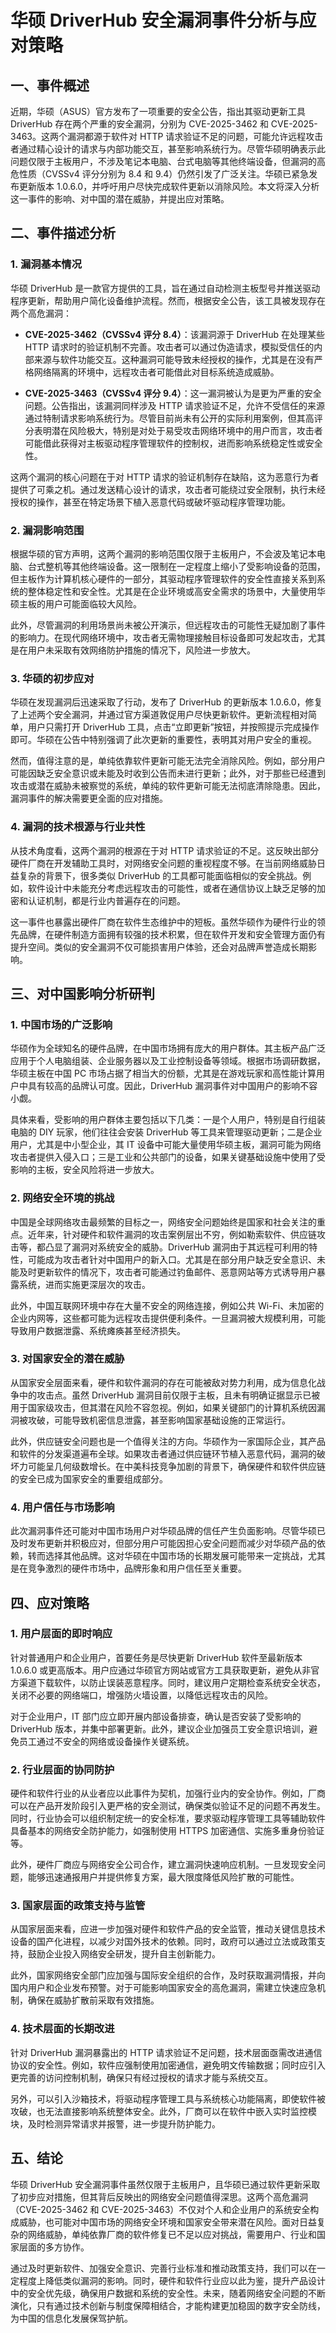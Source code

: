# 华硕 DriverHub 安全漏洞事件分析与应对策略

## 一、事件概述

近期，华硕（ASUS）官方发布了一项重要的安全公告，指出其驱动更新工具 DriverHub 存在两个严重的安全漏洞，分别为 CVE-2025-3462 和 CVE-2025-3463。这两个漏洞都源于软件对 HTTP 请求验证不足的问题，可能允许远程攻击者通过精心设计的请求与内部功能交互，甚至影响系统行为。尽管华硕明确表示此问题仅限于主板用户，不涉及笔记本电脑、台式电脑等其他终端设备，但漏洞的高危性质（CVSSv4 评分分别为 8.4 和 9.4）仍然引发了广泛关注。华硕已紧急发布更新版本 1.0.6.0，并呼吁用户尽快完成软件更新以消除风险。本文将深入分析这一事件的影响、对中国的潜在威胁，并提出应对策略。

## 二、事件描述分析

### 1. 漏洞基本情况

华硕 DriverHub 是一款官方提供的工具，旨在通过自动检测主板型号并推送驱动程序更新，帮助用户简化设备维护流程。然而，根据安全公告，该工具被发现存在两个高危漏洞：

- **CVE-2025-3462（CVSSv4 评分 8.4）**：该漏洞源于 DriverHub 在处理某些 HTTP 请求时的验证机制不完善。攻击者可以通过伪造请求，模拟受信任的内部来源与软件功能交互。这种漏洞可能导致未经授权的操作，尤其是在没有严格网络隔离的环境中，远程攻击者可能借此对目标系统造成威胁。
  
- **CVE-2025-3463（CVSSv4 评分 9.4）**：这一漏洞被认为是更为严重的安全问题。公告指出，该漏洞同样涉及 HTTP 请求验证不足，允许不受信任的来源通过特制请求影响系统行为。尽管目前尚未有公开的实际利用案例，但其高评分表明潜在风险极大，特别是对处于易受攻击网络环境中的用户而言，攻击者可能借此获得对主板驱动程序管理软件的控制权，进而影响系统稳定性或安全性。

这两个漏洞的核心问题在于对 HTTP 请求的验证机制存在缺陷，这为恶意行为者提供了可乘之机。通过发送精心设计的请求，攻击者可能绕过安全限制，执行未经授权的操作，甚至在特定场景下植入恶意代码或破坏驱动程序管理功能。

### 2. 漏洞影响范围

根据华硕的官方声明，这两个漏洞的影响范围仅限于主板用户，不会波及笔记本电脑、台式整机等其他终端设备。这一限制在一定程度上缩小了受影响设备的范围，但主板作为计算机核心硬件的一部分，其驱动程序管理软件的安全性直接关系到系统的整体稳定性和安全性。尤其是在企业环境或高安全需求的场景中，大量使用华硕主板的用户可能面临较大风险。

此外，尽管漏洞的利用场景尚未被公开演示，但远程攻击的可能性无疑加剧了事件的影响力。在现代网络环境中，攻击者无需物理接触目标设备即可发起攻击，尤其是在用户未采取有效网络防护措施的情况下，风险进一步放大。

### 3. 华硕的初步应对

华硕在发现漏洞后迅速采取了行动，发布了 DriverHub 的更新版本 1.0.6.0，修复了上述两个安全漏洞，并通过官方渠道敦促用户尽快更新软件。更新流程相对简单，用户只需打开 DriverHub 工具，点击“立即更新”按钮，并按照提示完成操作即可。华硕在公告中特别强调了此次更新的重要性，表明其对用户安全的重视。

然而，值得注意的是，单纯依靠软件更新可能无法完全消除风险。例如，部分用户可能因缺乏安全意识或未能及时收到公告而未进行更新；此外，对于那些已经遭到攻击或潜在威胁未被察觉的系统，单纯的软件更新可能无法彻底清除隐患。因此，漏洞事件的解决需要更全面的应对措施。

### 4. 漏洞的技术根源与行业共性

从技术角度看，这两个漏洞的根源在于对 HTTP 请求验证的不足。这反映出部分硬件厂商在开发辅助工具时，对网络安全问题的重视程度不够。在当前网络威胁日益复杂的背景下，很多类似 DriverHub 的工具都可能面临相似的安全挑战。例如，软件设计中未能充分考虑远程攻击的可能性，或者在通信协议上缺乏足够的加密和认证机制，都是行业内普遍存在的问题。

这一事件也暴露出硬件厂商在软件生态维护中的短板。虽然华硕作为硬件行业的领先品牌，在硬件制造方面拥有较强的技术积累，但在软件开发和安全管理方面仍有提升空间。类似的安全漏洞不仅可能损害用户体验，还会对品牌声誉造成长期影响。

## 三、对中国影响分析研判

### 1. 中国市场的广泛影响

华硕作为全球知名的硬件品牌，在中国市场拥有庞大的用户群体。其主板产品广泛应用于个人电脑组装、企业服务器以及工业控制设备等领域。根据市场调研数据，华硕主板在中国 PC 市场占据了相当大的份额，尤其是在游戏玩家和高性能计算用户中具有较高的品牌认可度。因此，DriverHub 漏洞事件对中国用户的影响不容小觑。

具体来看，受影响的用户群体主要包括以下几类：一是个人用户，特别是自行组装电脑的 DIY 玩家，他们往往会安装 DriverHub 等工具来管理驱动更新；二是企业用户，尤其是中小型企业，其 IT 设备中可能大量使用华硕主板，漏洞可能为网络攻击者提供入侵入口；三是工业和公共部门的设备，如果关键基础设施中使用了受影响的主板，安全风险将进一步放大。

### 2. 网络安全环境的挑战

中国是全球网络攻击最频繁的目标之一，网络安全问题始终是国家和社会关注的重点。近年来，针对硬件和软件漏洞的攻击案例层出不穷，例如勒索软件、供应链攻击等，都凸显了漏洞对系统安全的威胁。DriverHub 漏洞由于其远程可利用的特性，可能成为攻击者针对中国用户的新入口。尤其是在部分用户缺乏安全意识、未能及时更新软件的情况下，攻击者可能通过钓鱼邮件、恶意网站等方式诱导用户暴露系统，进而实施更深层次的攻击。

此外，中国互联网环境中存在大量不安全的网络连接，例如公共 Wi-Fi、未加密的企业内网等，这些都可能为远程攻击提供便利条件。一旦漏洞被大规模利用，可能导致用户数据泄露、系统瘫痪甚至经济损失。

### 3. 对国家安全的潜在威胁

从国家安全层面来看，硬件和软件漏洞的存在可能被敌对势力利用，成为信息化战争中的攻击点。虽然 DriverHub 漏洞目前仅限于主板，且未有明确证据显示已被用于国家级攻击，但其潜在风险不容忽视。例如，如果关键部门的计算机系统因漏洞被攻破，可能导致机密信息泄露，甚至影响国家基础设施的正常运行。

此外，供应链安全问题也是一个值得关注的方向。华硕作为一家国际企业，其产品和软件的分发渠道遍布全球。如果攻击者通过供应链环节植入恶意代码，漏洞的破坏力可能呈几何级数增长。在中美科技竞争加剧的背景下，确保硬件和软件供应链的安全已成为国家安全的重要组成部分。

### 4. 用户信任与市场影响

此次漏洞事件还可能对中国市场用户对华硕品牌的信任产生负面影响。尽管华硕已及时发布更新并积极应对，但部分用户可能因担心安全问题而减少对华硕产品的依赖，转而选择其他品牌。这对华硕在中国市场的长期发展可能带来一定挑战，尤其是在竞争激烈的硬件市场中，品牌形象和用户信任至关重要。

## 四、应对策略

### 1. 用户层面的即时响应

针对普通用户和企业用户，首要任务是尽快更新 DriverHub 软件至最新版本 1.0.6.0 或更高版本。用户应通过华硕官方网站或官方工具获取更新，避免从非官方渠道下载软件，以防止误装恶意程序。同时，建议用户定期检查系统安全状态，关闭不必要的网络端口，增强防火墙设置，以降低远程攻击的风险。

对于企业用户，IT 部门应立即开展内部设备排查，确认是否安装了受影响的 DriverHub 版本，并集中部署更新。此外，建议企业加强员工安全意识培训，避免员工通过不安全的网络或设备操作关键系统。

### 2. 行业层面的协同防护

硬件和软件行业的从业者应以此事件为契机，加强行业内的安全协作。例如，厂商可以在产品开发阶段引入更严格的安全测试，确保类似验证不足的问题不再发生。同时，行业协会可以组织制定统一的安全标准，要求驱动程序管理工具等辅助软件具备基本的网络安全防护能力，如强制使用 HTTPS 加密通信、实施多重身份验证等。

此外，硬件厂商应与网络安全公司合作，建立漏洞快速响应机制。一旦发现安全问题，能够迅速通报用户并提供修复方案，最大限度降低风险扩散的可能性。

### 3. 国家层面的政策支持与监管

从国家层面来看，应进一步加强对硬件和软件产品的安全监管，推动关键信息技术设备的国产化进程，以减少对国外技术的依赖。同时，政府可以通过立法或政策支持，鼓励企业投入网络安全研发，提升自主创新能力。

此外，国家网络安全部门应加强与国际安全组织的合作，及时获取漏洞情报，并向国内用户和企业发布预警。对于可能影响国家安全的高危漏洞，需建立快速应急机制，确保在威胁扩散前采取有效措施。

### 4. 技术层面的长期改进

针对 DriverHub 漏洞暴露出的 HTTP 请求验证不足问题，技术层面亟需改进通信协议的安全性。例如，软件应强制使用加密通信，避免明文传输数据；同时应引入更完善的访问控制机制，确保只有经过授权的请求才能与系统交互。

另外，可以引入沙箱技术，将驱动程序管理工具与系统核心功能隔离，即使软件被攻破，也无法直接影响系统整体安全。此外，厂商可以在软件中嵌入实时监控模块，及时检测异常请求并报警，进一步提升防护能力。

## 五、结论

华硕 DriverHub 安全漏洞事件虽然仅限于主板用户，且华硕已通过软件更新采取了初步应对措施，但其背后反映出的网络安全问题值得深思。这两个高危漏洞（CVE-2025-3462 和 CVE-2025-3463）不仅对个人和企业用户的系统安全构成威胁，也可能对中国市场的网络安全环境和国家安全带来潜在风险。面对日益复杂的网络威胁，单纯依靠厂商的软件修复已不足以应对挑战，需要用户、行业和国家层面的多方协作。

通过及时更新软件、加强安全意识、完善行业标准和推动政策支持，我们可以在一定程度上降低类似漏洞的影响。同时，硬件和软件行业应以此为鉴，提升产品设计中的安全优先级，确保用户数据和系统的安全性。未来，随着网络安全问题的不断演化，只有通过技术创新与制度保障相结合，才能构建更加稳固的数字安全防线，为中国的信息化发展保驾护航。
